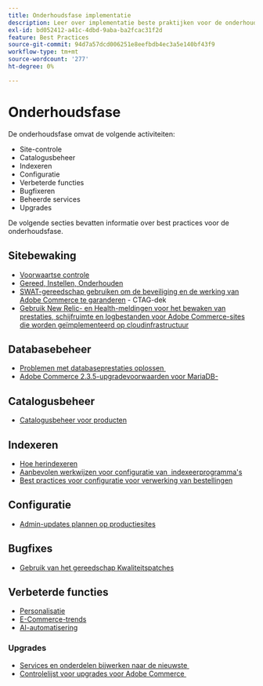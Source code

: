 ```yaml
---
title: Onderhoudsfase implementatie
description: Leer over implementatie beste praktijken voor de onderhoudsfase van projecten van Adobe Commerce.
exl-id: bd052412-a41c-4dbd-9aba-ba2fcac31f2d
feature: Best Practices
source-git-commit: 94d7a57dcd006251e8eefbdb4ec3a5e140bf43f9
workflow-type: tm+mt
source-wordcount: '277'
ht-degree: 0%

---
```


# Onderhoudsfase

De onderhoudsfase omvat de volgende activiteiten:

- Site-controle
- Catalogusbeheer
- Indexeren
- Configuratie
- Verbeterde functies
- Bugfixeren
- Beheerde services
- Upgrades

De volgende secties bevatten informatie over best practices voor de onderhoudsfase.

## Sitebewaking

- [Voorwaartse controle](frontend-performance.md)
- [Gereed, Instellen, Onderhouden](https://business.adobe.com/blog/basics/ready-set-maintain)
- [SWAT-gereedschap gebruiken om de beveiliging en de werking van Adobe Commerce te garanderen](https://experienceleague.adobe.com/docs/commerce-operations/tools/site-wide-analysis-tool/intro.html?lang=en#integrations-with-other-adobe-commerce-support-tools) - CTAG-dek
- [Gebruik New Relic- en Health-meldingen voor het bewaken van prestaties, schijfruimte en logbestanden voor Adobe Commerce-sites die worden geïmplementeerd op cloudinfrastructuur](https://experienceleague.adobe.com/docs/commerce-cloud-service/user-guide/monitor/performance.html)

## Databasebeheer

- [Problemen met databaseprestaties oplossen &#x200B;](resolve-database-performance-issues.md)
- [Adobe Commerce 2.3.5-upgradevoorwaarden voor MariaDB-&#x200B;](commerce-235-upgrade-prerequisites-mariadb.md)

## Catalogusbeheer

<!-- Asset not yet integrated
- [Catalog Image Resizing](https://wiki.corp.adobe.com/x/oj4ykw) (wiki)
-->
- [Catalogusbeheer voor producten](https://www.gotostage.com/channel/fca90f7960be436f9b849215d9e06026/recording/2eea2782fc874047a020391000519f8b/watch?source=CHANNEL)

## Indexeren

<!-- Asset not yet integrated
- [Reindexing - the safe way](https://wiki.corp.adobe.com/x/oj4ykw)(wiki)
-->
- [Hoe herindexeren](https://developer.adobe.com/commerce/php/development/components/indexing/#how-to-reindex)
- [Aanbevolen werkwijzen voor configuratie van &#x200B; indexeerprogramma&#39;s](indexer-configuration.md)
- [Best practices voor configuratie voor verwerking van bestellingen](order-processing-configuration.md)
<!-- Asset not yet integrated from CTAG deck:
- Plan upsizing for planned traffic increases during promotions or holidays -->

## Configuratie

- [Admin-updates plannen op productiesites](scheduling-admin-updates-in-production.md)

<!-- Asset not yet integrated from CTAG deck: Planning for peak season and promotional periods (upsizing)-->

## Bugfixes

- [Gebruik van het gereedschap Kwaliteitspatches](https://experienceleague.adobe.com/docs/commerce-operations/tools/quality-patches-tool/usage.html)

## Verbeterde functies

- [Personalisatie](https://www.gotostage.com/channel/fca90f7960be436f9b849215d9e06026/recording/e218545a77de490fb5102eca07d0580a/watch?source=CHANNEL)
- [E-Commerce-trends](https://www.gotostage.com/channel/fca90f7960be436f9b849215d9e06026/recording/9a772468d7b64409a3d5dff4d67e656d/watch?source=CHANNEL)
- [AI-automatisering](https://www.gotostage.com/channel/fca90f7960be436f9b849215d9e06026/recording/27ae23699c2847be981a23ca098e548f/watch?source=CHANNEL)

### Upgrades

- [Services en onderdelen bijwerken naar de nieuwste &#x200B;](update-services.md)
- [Controlelijst voor upgrades voor Adobe Commerce &#x200B;](upgrade-checklist.md)
